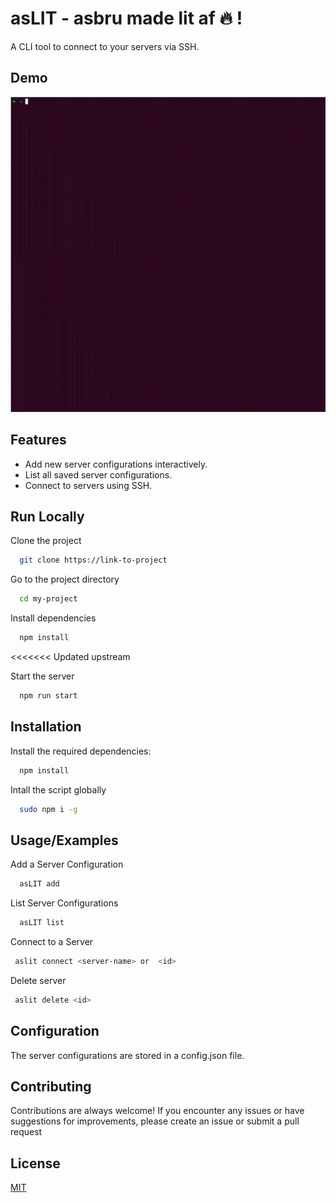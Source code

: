 
# asLIT - asbru made lit af 🔥 !

A CLI tool to connect to your servers via SSH.

## Demo

![](https://github.com/animeshd9/aslit-gif/blob/main/aslit.gif)


## Features

- Add new server configurations interactively.
- List all saved server configurations.
- Connect to servers using SSH.


## Run Locally

Clone the project

```bash
  git clone https://link-to-project
```

Go to the project directory

```bash
  cd my-project
```

Install dependencies

```bash
  npm install
```
<<<<<<< Updated upstream

Start the server

```bash
  npm run start
```


## Installation

Install the required dependencies:

```bash
  npm install
```
    
  
Intall the script globally

```bash
  sudo npm i -g 
```
## Usage/Examples
Add a Server Configuration

```bash
  asLIT add
```

List Server Configurations

```bash
  asLIT list
```
Connect to a Server

```bash
 aslit connect <server-name> or  <id>
```
Delete server

```bash
 aslit delete <id>
```
## Configuration
The server configurations are stored in a config.json file.
## Contributing

Contributions are always welcome! If you encounter any issues or have suggestions for improvements, please create an issue or submit a pull request



## License

[MIT](https://choosealicense.com/licenses/mit/)

